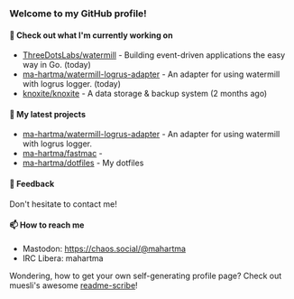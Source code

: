 ### Welcome to my GitHub profile!

#### 🔭 Check out what I'm currently working on

- [ThreeDotsLabs/watermill](https://github.com/ThreeDotsLabs/watermill) - Building event-driven applications the easy way in Go. (today)
- [ma-hartma/watermill-logrus-adapter](https://github.com/ma-hartma/watermill-logrus-adapter) - An adapter for using watermill with logrus logger. (today)
- [knoxite/knoxite](https://github.com/knoxite/knoxite) - A data storage &amp; backup system (2 months ago)

#### 🌱 My latest projects

- [ma-hartma/watermill-logrus-adapter](https://github.com/ma-hartma/watermill-logrus-adapter) - An adapter for using watermill with logrus logger.
- [ma-hartma/fastmac](https://github.com/ma-hartma/fastmac) - 
- [ma-hartma/dotfiles](https://github.com/ma-hartma/dotfiles) - My dotfiles

#### 💬 Feedback

Don't hesitate to contact me!

#### 📫 How to reach me

- Mastodon: https://chaos.social/@mahartma
- IRC Libera: mahartma

Wondering, how to get your own self-generating profile page? 
Check out muesli's awesome [readme-scribe](https://github.com/muesli/readme-scribe)!
